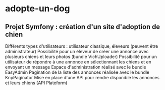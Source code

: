 # adopte-un-dog
## Projet Symfony : création d'un site d'adoption de chien
Différents types d'utilisateurs : utilisateur classique, éleveurs (peuvent être administrateur)
Possibilité pour un éleveur de créer une annonce avec plusieurs chiens et leurs photos (bundle VichUploader)
Possibilité pour un utilisateur de répondre à une annonce en sélectionnant les chiens et en envoyant un message
Espace d'administration réalisé avec le bundle EasyAdmin
Pagination de la liste des annonces réalisée avec le bundle KnpPaginator
Mise en place d'une API pour rendre disponible les annonces et leurs chiens (API Plateform)
